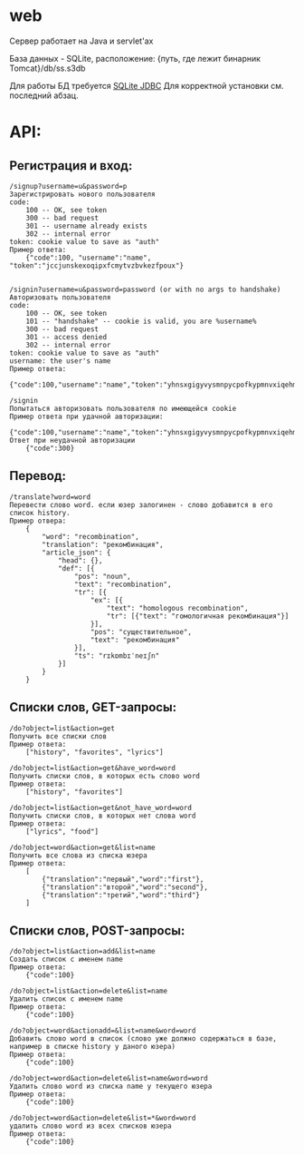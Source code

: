 web
===

Сервер работает на Java и servlet'ах

База данных - SQLite, расположение:
    {путь, где лежит бинарник Tomcat}/db/ss.s3db

Для работы БД требуется [SQLite JDBC](https://bitbucket.org/xerial/sqlite-jdbc,)
Для корректной установки см. последний абзац.

API:
===

Регистрация и вход:
---

    /signup?username=u&password=p
    Зарегистрировать нового пользователя
	code:
        100 -- OK, see token
        300 -- bad request
        301 -- username already exists
        302 -- internal error
    token: cookie value to save as "auth"
    Пример ответа:
    	{"code":100, "username":"name", "token":"jccjunskexoqipxfcmytvzbvkezfpoux"}


	/signin?username=u&password=password (or with no args to handshake)
	Авторизовать пользователя
	code:
	    100 -- OK, see token
		101 -- "handshake" -- cookie is valid, you are %username%
	    300 -- bad request
	    301 -- access denied
	    302 -- internal error
    token: cookie value to save as "auth"
    username: the user's name
    Пример ответа:
    	{"code":100,"username":"name","token":"yhnsxgigyvysmnpycpofkypmnvxiqehm"}

    /signin
    Попытаться авторизовать пользователя по имеющейся cookie
    Пример ответа при удачной авторизации:
        {"code":100,"username":"name","token":"yhnsxgigyvysmnpycpofkypmnvxiqehm"}
    Ответ при неудачной авторизации
    	{"code":300}

Перевод:
---

	/translate?word=word
	Перевести слово word. если юзер залогинен - слово добавится в его список history.
	Пример отвера:
		{
			"word": "recombination",
			"translation": "рекомбинация",
			"article_json": {
				"head": {},
				"def": [{
					"pos": "noun",
					"text": "recombination",
					"tr": [{
						"ex": [{
							"text": "homologous recombination",
							"tr": [{"text": "гомологичная рекомбинация"}]
						}],
						"pos": "существительное",
						"text": "рекомбинация"
					}],
					"ts": "rɪkɒmbɪˈneɪʃn"
				}]
			}
		}

Списки слов, GET-запросы:
---

	/do?object=list&action=get
	Получить все списки слов
	Пример ответа:
		["history", "favorites", "lyrics"]

	/do?object=list&action=get&have_word=word
	Получить списки слов, в которых есть слово word
	Пример ответа:
    	["history", "favorites"]

	/do?object=list&action=get&not_have_word=word
	Получить списки слов, в которых нет слова word
	Пример ответа:
		["lyrics", "food"]

	/do?object=word&action=get&list=name
	Получить все слова из списка юзера
	Пример ответа:
		[
			{"translation":"первый","word":"first"},
			{"translation":"второй","word":"second"},
			{"translation":"третий","word":"third"}
		]

Списки слов, POST-запросы:
---

    /do?object=list&action=add&list=name
	Создать список с именем name
	Пример ответа:
		{"code":100}

	/do?object=list&action=delete&list=name
	Удалить список с именем name
	Пример ответа:
    	{"code":100}

	/do?object=word&actionadd=&list=name&word=word
	Добавить слово word в список (слово уже должно содержаться в базе, например в списке history у даного юзера)
	Пример ответа:
		{"code":100}

	/do?object=word&action=delete&list=name&word=word
	Удалить слово word из списка name у текущего юзера
	Пример ответа:
		{"code":100}

	/do?object=word&action=delete&list=*&word=word
	удалить слово word из всех списков юзера
	Пример ответа:
        {"code":100}
